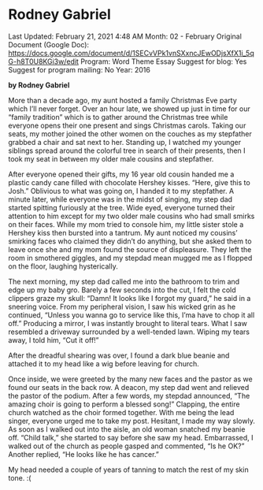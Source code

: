 # Rodney Gabriel

Last Updated: February 21, 2021 4:48 AM
Month: 02 - February
Original Document (Google Doc): https://docs.google.com/document/d/1SECvVPk1vnSXxncJEwODjsXfX1i_5qG-h8T0U8KGi3w/edit
Program: Word Theme Essay
Suggest for blog: Yes
Suggest for program mailing: No
Year: 2016

**by Rodney Gabriel**

More than a decade ago, my aunt hosted a family Christmas Eve party which I’ll never forget. Over an hour late, we showed up just in time for our “family tradition” which is to gather around the Christmas tree while everyone opens their one present and sings Christmas carols. Taking our seats, my mother joined the other women on the couches as my stepfather grabbed a chair and sat next to her. Standing up, I watched my younger siblings spread around the colorful tree in search of their presents, then I took my seat in between my older male cousins and stepfather.

After everyone opened their gifts, my 16 year old cousin handed me a plastic candy cane filled with chocolate Hershey kisses. “Here, give this to Josh.” Oblivious to what was going on, I handed it to my stepfather. A minute later, while everyone was in the midst of singing, my step dad started spitting furiously at the tree. Wide eyed, everyone turned their attention to him except for my two older male cousins who had small smirks on their faces. While my mom tried to console him, my little sister stole a Hershey kiss then bursted into a tantrum. My aunt noticed my cousins’ smirking faces who claimed they didn’t do anything, but she asked them to leave once she and my mom found the source of displeasure. They left the room in smothered giggles, and my stepdad mean mugged me as I flopped on the floor, laughing hysterically.

The next morning, my step dad called me into the bathroom to trim and edge up my baby gro. Barely a few seconds into the cut, I felt the cold clippers graze my skull: “Damn! It looks like I forgot my guard,” he said in a sneering voice. From my peripheral vision, I saw his wicked grin as he continued, “Unless you wanna go to service like this, I’ma have to chop it all off.” Producing a mirror, I was instantly brought to literal tears. What I saw resembled a driveway surrounded by a well-tended lawn. Wiping my tears away, I told him, “Cut it off!”

After the dreadful shearing was over, I found a dark blue beanie and attached it to my head like a wig before leaving for church.

Once inside, we were greeted by the many new faces and the pastor as we found our seats in the back row. A deacon, my step dad went and relieved the pastor of the podium. After a few words, my stepdad announced, “The amazing choir is going to perform a blessed song!” Clapping, the entire church watched as the choir formed together. With me being the lead singer, everyone urged me to take my post. Hesitant, I made my way slowly. As soon as I walked out into the aisle, an old woman snatched my beanie off. “Child talk,” she started to say before she saw my head. Embarrassed, I walked out of the church as people gasped and commented, “Is he OK?” Another replied, “He looks like he has cancer.”

My head needed a couple of years of tanning to match the rest of my skin tone. :(